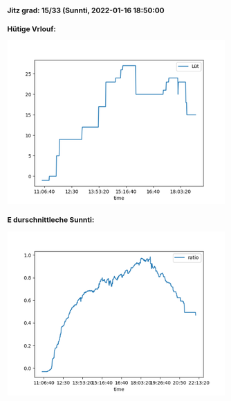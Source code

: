 ### Jitz grad: 15/33 (Sunnti, 2022-01-16 18:50:00

### Hütige Vrlouf:
![Graph](Today.png)

### E durschnittleche Sunnti:
![Graph](Sunnti.png)